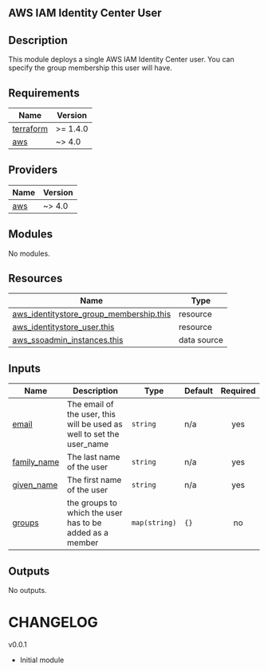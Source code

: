 ## AWS IAM Identity Center User
## Description
This module deploys a single AWS IAM Identity Center user. You can specify the group membership this user will have.

<!-- BEGIN_TF_DOCS -->
## Requirements

| Name | Version |
|------|---------|
| <a name="requirement_terraform"></a> [terraform](#requirement\_terraform) | >= 1.4.0 |
| <a name="requirement_aws"></a> [aws](#requirement\_aws) | ~> 4.0 |

## Providers

| Name | Version |
|------|---------|
| <a name="provider_aws"></a> [aws](#provider\_aws) | ~> 4.0 |

## Modules

No modules.

## Resources

| Name | Type |
|------|------|
| [aws_identitystore_group_membership.this](https://registry.terraform.io/providers/hashicorp/aws/latest/docs/resources/identitystore_group_membership) | resource |
| [aws_identitystore_user.this](https://registry.terraform.io/providers/hashicorp/aws/latest/docs/resources/identitystore_user) | resource |
| [aws_ssoadmin_instances.this](https://registry.terraform.io/providers/hashicorp/aws/latest/docs/data-sources/ssoadmin_instances) | data source |

## Inputs

| Name | Description | Type | Default | Required |
|------|-------------|------|---------|:--------:|
| <a name="input_email"></a> [email](#input\_email) | The email of the user, this will be used as well to set the user\_name | `string` | n/a | yes |
| <a name="input_family_name"></a> [family\_name](#input\_family\_name) | The last name of the user | `string` | n/a | yes |
| <a name="input_given_name"></a> [given\_name](#input\_given\_name) | The first name of the user | `string` | n/a | yes |
| <a name="input_groups"></a> [groups](#input\_groups) | the groups to which the user has to be added as a member | `map(string)` | `{}` | no |

## Outputs

No outputs.
<!-- END_TF_DOCS -->

# CHANGELOG

v0.0.1
- Initial module